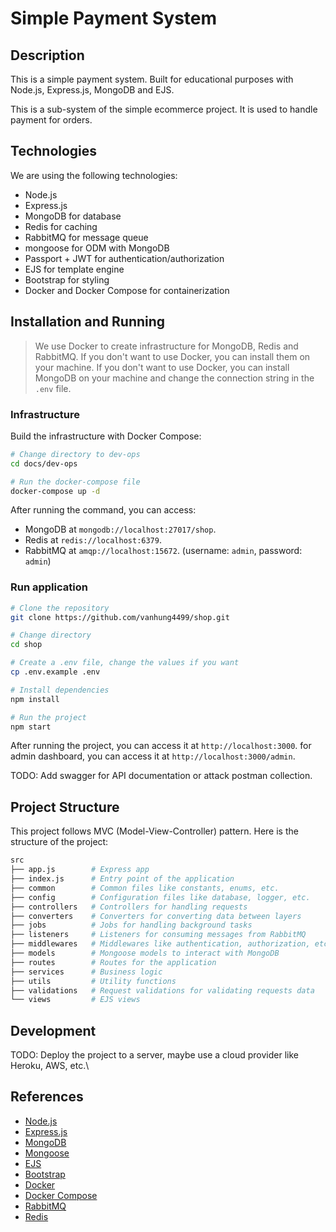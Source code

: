 # Simple Payment System

## Description

This is a simple payment system. Built for educational purposes with Node.js, Express.js, MongoDB and EJS.

This is a sub-system of the simple ecommerce project. It is used to handle payment for orders.

## Technologies

We are using the following technologies:

- Node.js
- Express.js
- MongoDB for database
- Redis for caching
- RabbitMQ for message queue
- mongoose for ODM with MongoDB
- Passport + JWT for authentication/authorization
- EJS for template engine
- Bootstrap for styling
- Docker and Docker Compose for containerization

## Installation and Running

> We use Docker to create infrastructure for MongoDB, Redis and RabbitMQ. If you don't want to use Docker, you can
> install them on your machine.
> If you don't want to use Docker, you can install MongoDB on your machine and change the connection string in the
`.env` file.

### Infrastructure

Build the infrastructure with Docker Compose:

```bash
# Change directory to dev-ops
cd docs/dev-ops

# Run the docker-compose file
docker-compose up -d
```

After running the command, you can access:
- MongoDB at `mongodb://localhost:27017/shop`.
- Redis at `redis://localhost:6379`.
- RabbitMQ at `amqp://localhost:15672`. (username: `admin`, password: `admin`)

### Run application

```bash
# Clone the repository
git clone https://github.com/vanhung4499/shop.git

# Change directory
cd shop

# Create a .env file, change the values if you want
cp .env.example .env

# Install dependencies
npm install

# Run the project
npm start
```

After running the project, you can access it at `http://localhost:3000`.
for admin dashboard, you can access it at `http://localhost:3000/admin`.

TODO: Add swagger for API documentation or attack postman collection.

## Project Structure

This project follows MVC (Model-View-Controller) pattern. Here is the structure of the project:

```bash
src
├── app.js        # Express app
├── index.js      # Entry point of the application
├── common        # Common files like constants, enums, etc.
├── config        # Configuration files like database, logger, etc.
├── controllers   # Controllers for handling requests
├── converters    # Converters for converting data between layers
├── jobs          # Jobs for handling background tasks
├── listeners     # Listeners for consuming messages from RabbitMQ
├── middlewares   # Middlewares like authentication, authorization, etc.
├── models        # Mongoose models to interact with MongoDB
├── routes        # Routes for the application
├── services      # Business logic
├── utils         # Utility functions
├── validations   # Request validations for validating requests data
└── views         # EJS views
```


## Development

TODO: Deploy the project to a server, maybe use a cloud provider like Heroku, AWS, etc.\

## References

- [Node.js](https://nodejs.org/)
- [Express.js](https://expressjs.com/)
- [MongoDB](https://www.mongodb.com/)
- [Mongoose](https://mongoosejs.com/)
- [EJS](https://ejs.co/)
- [Bootstrap](https://getbootstrap.com/)
- [Docker](https://www.docker.com/)
- [Docker Compose](https://docs.docker.com/compose/)
- [RabbitMQ](https://www.rabbitmq.com/)
- [Redis](https://redis.io/)
